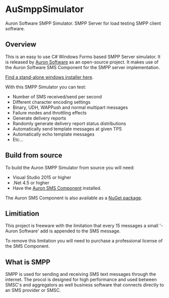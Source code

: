 # AuSmppSimulator
Auron Software SMPP Simulator. SMPP Server for load testing SMPP client software.

## Overview
This is an easy to use C# Windows Forms based SMPP Server simulator. It is released by [Auron Software](www.auronsoftware.com) as an open-source project. It makes use of the Auron Software SMS Component for the SMPP server implementation.

[Find a stand-alone windows installer here](www.auronsoftware.com/download/).

With this SMPP Simulator you can test:
  - Number of SMS received/send per second
  - Different character encoding settings
  - Binary, UDH, WAPPush and normal multipart messages
  - Failure modes and throttling effects
  - Generate delivery reports
  - Randomly generate delivery report status distributions
  - Automatically send template messages at given TPS
  - Automatically echo template messages
  - Etc...

## Build from source
To build the Auron SMPP Simulator from source you will need:
 - Visual Studio 2015 or higher
 - .Net 4.5 or higher
 - Have the [Auron SMS Component](www.auronsoftware.com/download/) installed.
 
The Auron SMS Component is also available as a [NuGet package](https://www.nuget.org/packages/AxSms/).

## Limitiation
This project is freeware with the limitation that every 15 messages a small '- Auron Software' add is appended to the SMS message.

To remove this limitation you will need to purchase a professional license of the SMS Component. 

## What is SMPP

SMPP is used for sending and receiving SMS text messages through the internet. The procol is designed for high performance and used between SMSC's and aggregators as well business software that connects directly to an SMS provider or SMSC.
